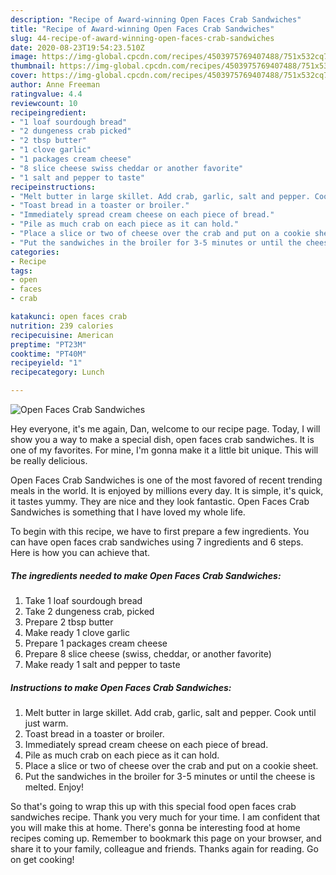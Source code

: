 ```yaml
---
description: "Recipe of Award-winning Open Faces Crab Sandwiches"
title: "Recipe of Award-winning Open Faces Crab Sandwiches"
slug: 44-recipe-of-award-winning-open-faces-crab-sandwiches
date: 2020-08-23T19:54:23.510Z
image: https://img-global.cpcdn.com/recipes/4503975769407488/751x532cq70/open-faces-crab-sandwiches-recipe-main-photo.jpg
thumbnail: https://img-global.cpcdn.com/recipes/4503975769407488/751x532cq70/open-faces-crab-sandwiches-recipe-main-photo.jpg
cover: https://img-global.cpcdn.com/recipes/4503975769407488/751x532cq70/open-faces-crab-sandwiches-recipe-main-photo.jpg
author: Anne Freeman
ratingvalue: 4.4
reviewcount: 10
recipeingredient:
- "1 loaf sourdough bread"
- "2 dungeness crab picked"
- "2 tbsp butter"
- "1 clove garlic"
- "1 packages cream cheese"
- "8 slice cheese swiss cheddar or another favorite"
- "1 salt and pepper to taste"
recipeinstructions:
- "Melt butter in large skillet. Add crab, garlic, salt and pepper. Cook until just warm."
- "Toast bread in a toaster or broiler."
- "Immediately spread cream cheese on each piece of bread."
- "Pile as much crab on each piece as it can hold."
- "Place a slice or two of cheese over the crab and put on a cookie sheet."
- "Put the sandwiches in the broiler for 3-5 minutes or until the cheese is melted. Enjoy!"
categories:
- Recipe
tags:
- open
- faces
- crab

katakunci: open faces crab 
nutrition: 239 calories
recipecuisine: American
preptime: "PT23M"
cooktime: "PT40M"
recipeyield: "1"
recipecategory: Lunch

---
```



![Open Faces Crab Sandwiches](https://img-global.cpcdn.com/recipes/4503975769407488/751x532cq70/open-faces-crab-sandwiches-recipe-main-photo.jpg)

Hey everyone, it's me again, Dan, welcome to our recipe page. Today, I will show you a way to make a special dish, open faces crab sandwiches. It is one of my favorites. For mine, I'm gonna make it a little bit unique. This will be really delicious.

Open Faces Crab Sandwiches is one of the most favored of recent trending meals in the world. It is enjoyed by millions every day. It is simple, it's quick, it tastes yummy. They are nice and they look fantastic. Open Faces Crab Sandwiches is something that I have loved my whole life.




To begin with this recipe, we have to first prepare a few ingredients. You can have open faces crab sandwiches using 7 ingredients and 6 steps. Here is how you can achieve that.

<!--inarticleads1-->

##### The ingredients needed to make Open Faces Crab Sandwiches:

1. Take 1 loaf sourdough bread
1. Take 2 dungeness crab, picked
1. Prepare 2 tbsp butter
1. Make ready 1 clove garlic
1. Prepare 1 packages cream cheese
1. Prepare 8 slice cheese (swiss, cheddar, or another favorite)
1. Make ready 1 salt and pepper to taste




<!--inarticleads2-->

##### Instructions to make Open Faces Crab Sandwiches:

1. Melt butter in large skillet. Add crab, garlic, salt and pepper. Cook until just warm.
1. Toast bread in a toaster or broiler.
1. Immediately spread cream cheese on each piece of bread.
1. Pile as much crab on each piece as it can hold.
1. Place a slice or two of cheese over the crab and put on a cookie sheet.
1. Put the sandwiches in the broiler for 3-5 minutes or until the cheese is melted. Enjoy!




So that's going to wrap this up with this special food open faces crab sandwiches recipe. Thank you very much for your time. I am confident that you will make this at home. There's gonna be interesting food at home recipes coming up. Remember to bookmark this page on your browser, and share it to your family, colleague and friends. Thanks again for reading. Go on get cooking!
